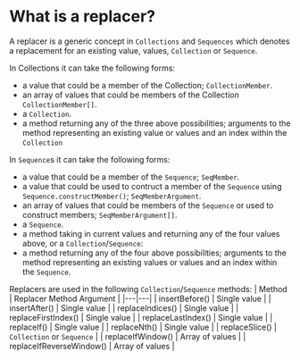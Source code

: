 # What is a replacer?

A replacer is a generic concept in `Collections` and `Sequences` which denotes a replacement for an existing value, values, `Collection` or `Sequence`.

In Collections it can take the following forms:
- a value that could be a member of the Collection; `CollectionMember`.
- an array of values that could be members of the Collection `CollectionMember[]`.
- a `Collection`.
- a method returning any of the three above possibilities; arguments to the method representing an existing value or values and an index within the `Collection`

In `Sequence`s it can take the following forms:
- a value that could be a member of the `Sequence`; `SeqMember`.
- a value that could be used to contruct a member of the `Sequence` using `Sequence.constructMember()`; `SeqMemberArgument`.
- an array of values that could be members of the `Sequence` or used to construct members; `SeqMemberArgument[]`.
- a `Sequence`.
- a method taking in current values and returning any of the four values above, or a `Collection`/`Sequence`:
- a method returning any of the four above possibilities; arguments to the method representing an existing values or values and an index within the `Sequence`.

Replacers are used in the following `Collection`/`Sequence` methods:
| Method | Replacer Method Argument |
|---|---|
| insertBefore() | Single value |
| insertAfter() | Single value |
| replaceIndices() | Single value |
| replaceFirstIndex() | Single value |
| replaceLastIndex() | Single value |
| replaceIf() | Single value |
| replaceNth() | Single value |
| replaceSlice() | `Collection` or `Sequence` |
| replaceIfWindow() | Array of values |
| replaceIfReverseWindow() | Array of values |
